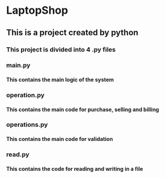 # LaptopShop
## This is a project created by python

### This project is divided into 4 .py files

### main.py
#### This contains the main logic of the system

### operation.py
#### This contains the main code for purchase, selling and billing

### operations.py
#### This contains the main code for validation

### read.py
#### This contains the code for reading and writing in a file